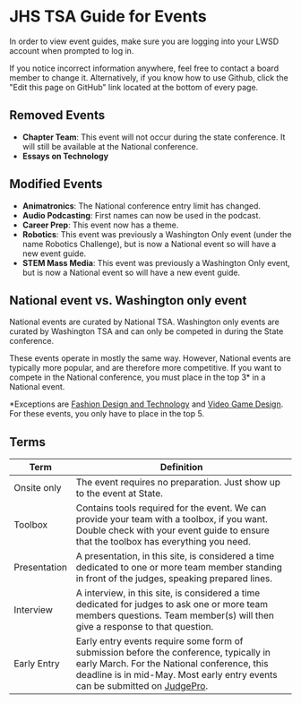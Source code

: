 # JHS TSA Guide for Events

In order to view event guides, make sure you are logging into your LWSD account when prompted to log in.

If you notice incorrect information anywhere, feel free to contact a board member to change it. Alternatively, if you know how to use Github, click the "Edit this page on GitHub" link located at the bottom of every page.

## Removed Events

- **Chapter Team**: This event will not occur during the state conference. It will still be available at the National conference.
- **Essays on Technology**

## Modified Events

- **Animatronics**: The National conference entry limit has changed.
- **Audio Podcasting**: First names can now be used in the podcast.
- **Career Prep**: This event now has a theme.
- **Robotics**: This event was previously a Washington Only event (under the name Robotics Challenge), but is now a National event so will have a new event guide.
- **STEM Mass Media**: This event was previously a Washington Only event, but is now a National event so will have a new event guide.

## National event vs. Washington only event

National events are curated by National TSA. Washington only events are curated by Washington TSA and can only be competed in during the State conference.

These events operate in mostly the same way. However, National events are typically more popular, and are therefore more competitive. If you want to compete in the National conference, you must place in the top 3\* in a National event.

\*Exceptions are [Fashion Design and Technology](./events/Fashion-Design-and-Technology.md) and [Video Game Design](./events/Video-Game-Design.md). For these events, you only have to place in the top 5.

## Terms

| Term         | Definition                                                                                                                                                                                                                                                                                                 |
| ------------ | ---------------------------------------------------------------------------------------------------------------------------------------------------------------------------------------------------------------------------------------------------------------------------------------------------------- |
| Onsite only  | The event requires no preparation. Just show up to the event at State.                                                                                                                                                                                                                                     |
| Toolbox      | Contains tools required for the event. We can provide your team with a toolbox, if you want. Double check with your event guide to ensure that the toolbox has everything you need.                                                                                                                        |
| Presentation | A presentation, in this site, is considered a time dedicated to one or more team member standing in front of the judges, speaking prepared lines.                                                                                                                                                          |
| Interview    | A interview, in this site, is considered a time dedicated for judges to ask one or more team members questions. Team member(s) will then give a response to that question.                                                                                                                                 |
| Early Entry  | Early entry events require some form of submission before the conference, typically in early March. For the National conference, this deadline is in mid-May. Most early entry events can be submitted on [JudgePro](https://judgepro.registermychapter.com/org/jpwa-tsastate/conf/jpwa-tsastate/student). |
